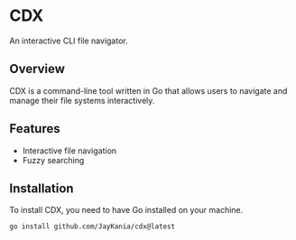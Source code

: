 # CDX

An interactive CLI file navigator.

## Overview

CDX is a command-line tool written in Go that allows users to navigate and manage their file systems interactively.

## Features

- Interactive file navigation
- Fuzzy searching

## Installation

To install CDX, you need to have Go installed on your machine.

```bash
go install github.com/JayKania/cdx@latest
